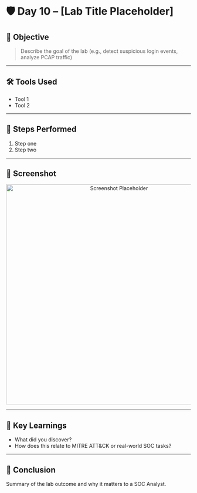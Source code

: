 # 🛡️ Day 10 – [Lab Title Placeholder]

## 📌 Objective
> Describe the goal of the lab (e.g., detect suspicious login events, analyze PCAP traffic)

---

## 🛠️ Tools Used
- Tool 1
- Tool 2

---

## 🧪 Steps Performed
1. Step one
2. Step two

---

## 📸 Screenshot
<p align="center">
  <img src="../../Screenshots/Day10.png" alt="Screenshot Placeholder" width="600">
</p>

---

## 🧠 Key Learnings
- What did you discover?
- How does this relate to MITRE ATT&CK or real-world SOC tasks?

---

## 🎯 Conclusion
Summary of the lab outcome and why it matters to a SOC Analyst.
